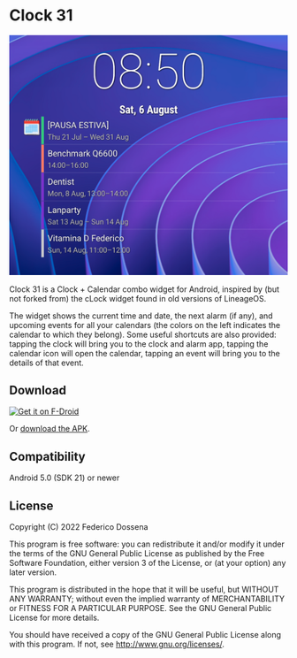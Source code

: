 # Clock 31
![Screenshot](.github/screenshot1.png)

Clock 31 is a Clock + Calendar combo widget for Android, inspired by (but not forked from) the cLock widget found in old versions of LineageOS.

The widget shows the current time and date, the next alarm (if any), and upcoming events for all your calendars (the colors on the left indicates the calendar to which they belong). Some useful shortcuts are also provided: tapping the clock will bring you to the clock and alarm app, tapping the calendar icon will open the calendar, tapping an event will bring you to the details of that event.

## Download

[<img src="https://fdroid.gitlab.io/artwork/badge/get-it-on.png"
     alt="Get it on F-Droid"
     height="80">](https://f-droid.org/packages/com.gyorog.polycal/)

Or [download the APK](https://downloads.fdossena.com/geth.php?r=clock31-apk).

## Compatibility
Android 5.0 (SDK 21) or newer

## License
Copyright (C) 2022 Federico Dossena

This program is free software: you can redistribute it and/or modify
it under the terms of the GNU General Public License as published by
the Free Software Foundation, either version 3 of the License, or
(at your option) any later version.

This program is distributed in the hope that it will be useful,
but WITHOUT ANY WARRANTY; without even the implied warranty of
MERCHANTABILITY or FITNESS FOR A PARTICULAR PURPOSE.  See the
GNU General Public License for more details.

You should have received a copy of the GNU General Public License
along with this program.  If not, see <http://www.gnu.org/licenses/>.
